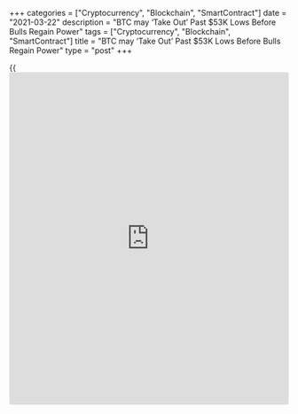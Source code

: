 +++
categories = ["Cryptocurrency", "Blockchain", "SmartContract"]
date = "2021-03-22"
description = "BTC may ‘Take Out’ Past $53K Lows Before Bulls Regain Power"
tags = ["Cryptocurrency", "Blockchain", "SmartContract"]
title = "BTC may ‘Take Out’ Past $53K Lows Before Bulls Regain Power"
type = "post"
+++

{{<iframe id="large-banner" src="https://www.bounty.group/#slide=26.0" width="100%" height="600" scrolling="no" style="border: 0px solid rgb(216, 221, 230); border-radius: 3px;">}}

Bitcoin (BTC) dropped to its lowest in two weeks on March 23 amid fears
that bulls were running out of appetite to buy. Data from Cointelegraph
Markets Pro and Tradingview showed BTC/USD hitting local lows of $53,125
on Bitstamp overnight. The latest hit to the 2021 bull run this month,
Tuesday’s dip brought the prospect of a $50,000 test ever closer, with
buyer support on exchanges looking increasingly shaky.

![BTC may ‘Take Out’ Previous $53K Lows Before Bulls Regain Control][1]

Data from Binance’s orderbook confirmed support at $53,000, but should
this crumble, only definitive demand at $46,000 remains to halt the
retracement. “Expecting the previous lows in BTC to be taken out before
we can see a significant bounce,” trader Crypto Ed summarized,
forecasting an upcoming move below $53,000. “This bull-run isn’t over
yet. I’m ready to buy the dip,” Ki Young Ju, CEO of on-chain analytics
service CryptoQuant, argued, striking a more upbeat tone.

> “But I’ll patiently wait till on-chain supply/demand indicators say
‘all-in.’” Ki referred to high selling pressure on spot exchanges
keeping upside in check, but was representative of the broader mood
among traders on the day, who overwhelmingly classed recent price action
as a standard consolidatory move rather than capitulation. In their
favor was hodler behavior, which saw more BTC taken off exchanges in
recent days than at any point in the past six weeks.

_Source:[FXPro][2]_

   1. /files/downloads/0/9/6/09672027fd3d061b420c3d0ad7818620_d16185550afdccded8be6903f331f496.png
   2. /geturl/index/9c0234c2362c251ef26b4292e7ab1d55630a2de0/